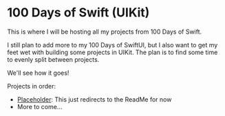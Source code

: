 # 100 Days of Swift (UIKit)

This is where I will be hosting all my projects from 100 Days of Swift.

I still plan to add more to my 100 Days of SwiftUI, but I also want to get my feet wet with building some projects in UIKit.
The plan is to find some time to evenly split between projects.

We'll see how it goes!

Projects in order:
* [Placeholder](https://github.com/ihuettel/100Days/tree/master/README.md): This just redirects to the ReadMe for now
* More to come...
